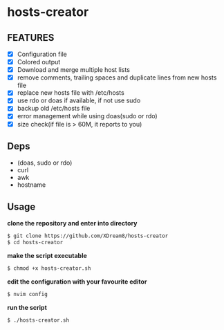 # hosts-creator

## FEATURES
- [X] Configuration file
- [X] Colored output
- [X] Download and merge multiple host lists
- [X] remove comments, trailing spaces and  duplicate lines from new hosts file
- [X] replace new hosts file with /etc/hosts
- [X] use rdo or doas if available, if not use sudo
- [X] backup old /etc/hosts file
- [X] error management while using doas(sudo or rdo)
- [X] size check(if file is > 60M, it reports to you)
## Deps
- (doas, sudo or rdo)
- curl
- awk
- hostname
## Usage
**clone the repository and enter into directory**
```sh
$ git clone https://github.com/XDream8/hosts-creator
$ cd hosts-creator
```
**make the script executable**
```sh
$ chmod +x hosts-creator.sh
```
**edit the configuration with your favourite editor**
```sh
$ nvim config
```
**run the script**
```sh
$ ./hosts-creator.sh
```
